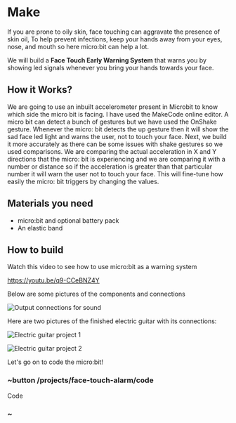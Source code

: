 # Make

If you are prone to oily skin, face touching can aggravate the presence of skin oil, To help prevent infections, keep your hands away from your eyes, nose, and mouth so here micro:bit can help a lot.

We will build a **Face Touch Early Warning System** that warns you by showing led signals whenever you bring your hands towards your face.

## How it Works?

We are going to use an inbuilt accelerometer present in Microbit to know which side the micro bit is facing. I have used the MakeCode online editor. A micro bit can detect a bunch of gestures but we have used the OnShake gesture. Whenever the micro: bit detects the up gesture then it will show the sad face led light and warns the user, not to touch your face. Next, we build it more accurately as there can be some issues with shake gestures so we used comparisons. We are comparing the actual acceleration in X and Y directions that the micro: bit is experiencing and we are comparing it with a number or distance so if the acceleration is greater than that particular number it will warn the user not to touch your face. This will fine-tune how easily the micro: bit triggers by changing the values.

## Materials you need

* micro:bit and optional battery pack
* An elastic band

## How to build 

Watch this video to see how to use micro:bit as a warning system

https://youtu.be/q9-CCeBNZ4Y

Below are some pictures of the components and connections 

![Output connections for sound](/static/mb/projects/electric-guitar/connections.jpg)

Here are two pictures of the finished electric guitar with its connections:

![Electric guitar project 1](/static/mb/projects/electric-guitar/guitar-board1.jpg)

![Electric guitar project 2](/static/mb/projects/electric-guitar/guitar-board2.jpg)

Let's go on to code the micro:bit!

### ~button /projects/face-touch-alarm/code

Code

### ~
